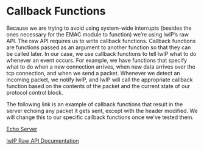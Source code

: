 # Callback Functions
Because we are trying to avoid using system-wide interrupts (besides the ones necessary for the EMAC module to function) we’re using lwIP’s raw API. The raw API requires us to write callback functions. Callback functions are functions passed as an argument to another function so that they can be called later. In our case, we use callback functions to tell lwIP what to do whenever an event occurs. For example, we have functions that specify what to do when a new connection arrives, when new data arrives over the tcp connection, and when we send a packet. Whenever we detect an incoming packet, we notify lwIP, and lwIP will call the appropriate callback function based on the contents of the packet and the current state of our protocol control block.

The following link is an example of callback functions that result in the server echoing any packet it gets sent, except with the header modified. We will change this to our specific callback functions once we've tested them.

[Echo Server](https://git.savannah.nongnu.org/cgit/lwip/lwip-contrib.git/tree/apps/tcpecho_raw)

[lwIP Raw API Documentation](https://lwip.fandom.com/wiki/Raw/TCP)
